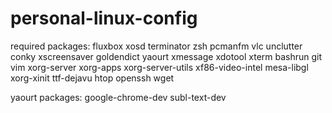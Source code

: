 # personal-linux-config

required packages:
fluxbox xosd terminator zsh pcmanfm vlc
unclutter conky xscreensaver goldendict yaourt
xmessage xdotool xterm bashrun git vim
xorg-server xorg-apps xorg-server-utils xf86-video-intel mesa-libgl
xorg-xinit ttf-dejavu htop openssh wget

yaourt packages:
google-chrome-dev subl-text-dev

